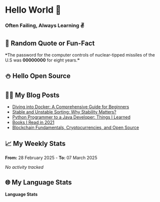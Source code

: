 # Hello World 🙏  


### Often Failing, Always Learning ✌  

## 🔖 Random Quote or Fun-Fact  
❝The password for the computer controls of nuclear-tipped missiles of the U.S was **00000000** for eight years.❞  

## ⛄ Hello Open Source  

## 👨‍💻 My Blog Posts  
- [Diving into Docker: A Comprehensive Guide for Beginners](#)  
- [Stable and Unstable Sorting: Why Stability Matters?](#)  
- [Python Programmer to a Java Developer: Things I Learned](#)  
- [Books I Read in 2021](#)  
- [Blockchain Fundamentals, Cryptocurrencies, and Open Source](#)  

## 📈 My Weekly Stats  
**From:** 28 February 2025 - **To:** 07 March 2025  

_No activity tracked_  

## 🌐 My Language Stats  
**Language Stats**  

